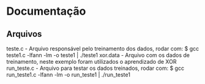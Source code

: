 # Documentação

## Arquivos
teste.c - Arquivo responsável pelo treinamento dos dados, rodar com:  $ gcc teste1.c -lfann -lm -o teste1 | ./teste1
xor.data - Arquivo com os dados de treinamento, neste exemplo foram utilizados o aprendizado de XOR
run_teste.c - Arquivo para testar os dados treinados, rodar com: $ gcc run_teste1.c -lfann -lm -o run_teste1 | ./run_teste1